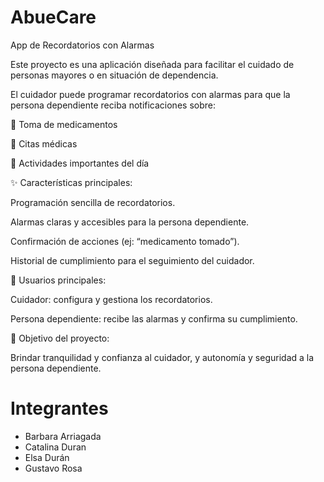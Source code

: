 # AbueCare

App de Recordatorios con Alarmas

   Este proyecto es una aplicación diseñada para facilitar el cuidado de personas mayores o en situación de dependencia.

   El cuidador puede programar recordatorios con alarmas para que la persona dependiente reciba notificaciones sobre:

💊 Toma de medicamentos

🏥 Citas médicas

📌 Actividades importantes del día

✨ Características principales:

   Programación sencilla de recordatorios.

   Alarmas claras y accesibles para la persona dependiente.

   Confirmación de acciones (ej: “medicamento tomado”).

   Historial de cumplimiento para el seguimiento del cuidador.

👥 Usuarios principales:

   Cuidador: configura y gestiona los recordatorios.

   Persona dependiente: recibe las alarmas y confirma su cumplimiento.

🎯 Objetivo del proyecto:

   Brindar tranquilidad y confianza al cuidador, y autonomía y seguridad a la persona dependiente.

# Integrantes

  - Barbara Arriagada
  - Catalina Duran
  - Elsa Durán
  - Gustavo Rosa 
